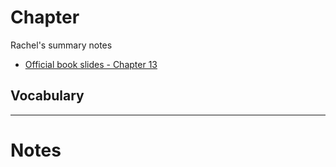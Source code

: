 # Chapter 

Rachel's summary notes

* [Official book slides - Chapter 13](http://codex.cs.yale.edu/avi/os-book/OS9/slide-dir/PPT-dir/ch13.ppt)

## Vocabulary

---

# Notes

